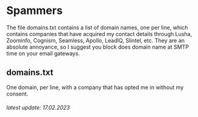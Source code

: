 # Spammers

The file domains.txt contains a list of domain names, one per line, which contains companies that have acquired my contact details through Lusha, Zoominfo, Cognism, Seamless, Apollo, LeadIQ, Slintel, etc. They are an absolute annoyance, so I suggest you block does domain name at SMTP time on your email gateways.

## domains.txt

One domain, per line, with a company that has opted me in without my consent.

###### latest update: 17.02.2023
